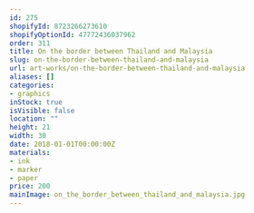 ```yaml
---
id: 275
shopifyId: 8723266273610
shopifyOptionId: 47772436037962
order: 311
title: On the border between Thailand and Malaysia
slug: on-the-border-between-thailand-and-malaysia
url: art-works/on-the-border-between-thailand-and-malaysia
aliases: []
categories:
- graphics
inStock: true
isVisible: false
location: ""
height: 21
width: 30
date: 2018-01-01T00:00:00Z
materials:
- ink
- marker
- paper
price: 200
mainImage: on_the_border_between_thailand_and_malaysia.jpg
---
```

